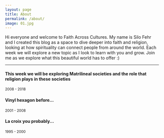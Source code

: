 ```yaml
---
layout: page
title: About
permalink: /about/
image: 01.jpg
---
```


Hi everyone and welcome to Faith Across Cultures. My name is Silo Fehr and I created this blog as a space to dive deeper into faith and religion, looking at how spirituality can connect people from around the world. Each week we will explore a new topic as I look to learn with you and grow. Join me as we explore what this beautiful world has to offer :)
***

#### This week we will be exploring Matrilineal societies and the role that religion plays in these societies
<small>2008 - 2018</small>



#### Vinyl hexagon before...
<small>2001 - 2008</small>



#### La croix you probably...
<small>1995 - 2000</small>

